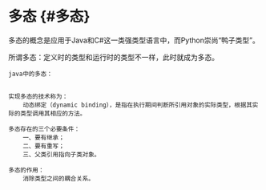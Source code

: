 # 多态 {#多态}

多态的概念是应用于Java和C\#这一类强类型语言中，而Python崇尚“鸭子类型”。

所谓多态：定义时的类型和运行时的类型不一样，此时就成为多态。

```
java中的多态：


实现多态的技术称为：
    动态绑定（dynamic binding），是指在执行期间判断所引用对象的实际类型，根据其实际的类型调用其相应的方法。
    
多态存在的三个必要条件：
    一、要有继承；
    二、要有重写；
    三、父类引用指向子类对象。

多态的作用：
    消除类型之间的耦合关系。
```



